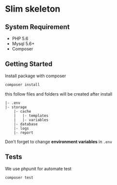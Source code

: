 # Slim skeleton

## System Requirement
- PHP 5.6
- Mysql 5.6+
- Composer

## Getting Started
Install package with composer

```php
composer install
```
this follow files and folders will be created after install

```
|- .env
|- storage
	|- cache
	|	|- templates
	|	|- variables
	|- database
	|- logs
	|- report
```
Don't forget to change __environment variables__ in `.env`

## Tests

We use phpunit for automate test

```php
composer test

```
